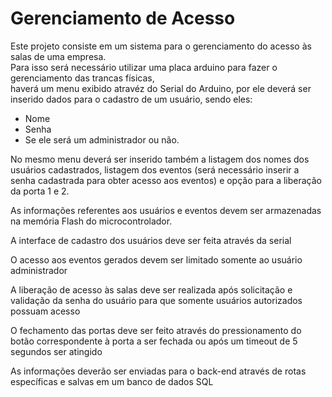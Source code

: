 # Gerenciamento de Acesso

Este projeto consiste em um sistema  para o gerenciamento do acesso às salas de uma empresa.  
Para isso será necessário utilizar uma placa arduino para fazer o gerenciamento das trancas físicas,  
haverá um menu exibido atravéz do Serial do Arduino, por ele deverá ser inserido dados para o cadastro de um usuário, sendo eles:
- Nome
- Senha
- Se ele será um administrador ou não.  

No mesmo menu deverá ser inserido também a listagem dos nomes dos usuários cadastrados, listagem dos eventos (será necessário inserir a senha cadastrada para obter acesso aos eventos) e opção para a liberação da porta 1 e 2.

As informações referentes aos usuários e eventos devem ser armazenadas na memória Flash do microcontrolador.

A interface de cadastro dos usuários deve ser feita através da serial

O acesso aos eventos gerados devem ser limitado somente ao usuário administrador

A liberação de acesso às salas deve ser realizada após solicitação e validação da senha do usuário para que somente usuários autorizados possuam acesso

O fechamento das portas deve ser feito através do pressionamento do botão correspondente à porta a ser fechada ou após um timeout de 5 segundos ser atingido

As informações deverão ser enviadas para o back-end através de rotas específicas e salvas em um banco de dados SQL